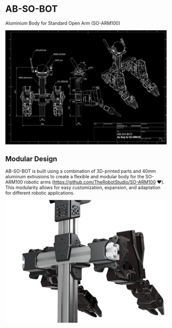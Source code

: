 # AB-SO-BOT

Aluminium Body for Standard Open Arm (SO-ARM100)

![AB-SO-BOT Drawing](images/AB-SO-DARK.png)

## Modular Design

AB-SO-BOT is built using a combination of 3D-printed parts and 40mm aluminum extrusions to create a flexible and modular body for the SO-ARM100 robotic arms (https://github.com/TheRobotStudio/SO-ARM100 ❤️). This modularity allows for easy customization, expansion, and adaptation for different robotic applications.

![AB-SO-BOT Back](images/back.png)
